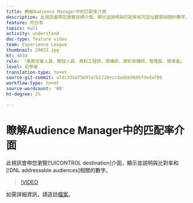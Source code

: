 ```yaml
---
title: 瞭解Audience Manager中的匹配率介面
description: 此視訊會帶您瀏覽目標介面，顯示並說明與匹配率和可定址觀眾相關的數字。
feature: 符合率
topics: null
activity: understand
doc-type: feature video
team: Experience League
thumbnail: 29831.jpg
kt: 4034
role: 「業務從業人員、開發人員、資料工程師、架構師、資料架構師、管理員、領導者」
level: 初學者
translation-type: tm+mt
source-git-commit: a7dc335e75697a7b1720eccdadbb9605fdeda798
workflow-type: tm+mt
source-wordcount: '80'
ht-degree: 2%

---
```



# 瞭解Audience Manager中的匹配率介面

此視訊會帶您瀏覽[!UICONTROL destination]介面，顯示並說明與比對率和[!DNL addressable audiences]相關的數字。

>[!VIDEO](https://video.tv.adobe.com/v/29831/?quality=12)

如需詳細資訊，請造訪[檔案](https://docs.adobe.com/help/en/audience-manager/user-guide/features/addressable-audiences.html)。
